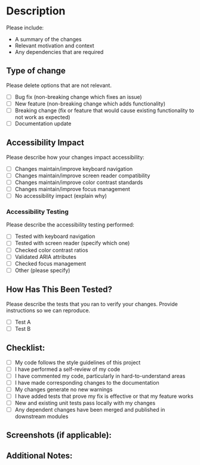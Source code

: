 # Description

Please include:
- A summary of the changes
- Relevant motivation and context
- Any dependencies that are required

## Type of change

Please delete options that are not relevant.

- [ ] Bug fix (non-breaking change which fixes an issue)
- [ ] New feature (non-breaking change which adds functionality)
- [ ] Breaking change (fix or feature that would cause existing functionality to not work as expected)
- [ ] Documentation update

## Accessibility Impact

Please describe how your changes impact accessibility:

- [ ] Changes maintain/improve keyboard navigation
- [ ] Changes maintain/improve screen reader compatibility
- [ ] Changes maintain/improve color contrast standards
- [ ] Changes maintain/improve focus management
- [ ] No accessibility impact (explain why)

### Accessibility Testing

Please describe the accessibility testing performed:

- [ ] Tested with keyboard navigation
- [ ] Tested with screen reader (specify which one)
- [ ] Checked color contrast ratios
- [ ] Validated ARIA attributes
- [ ] Checked focus management
- [ ] Other (please specify)

## How Has This Been Tested?

Please describe the tests that you ran to verify your changes. Provide instructions so we can reproduce.

- [ ] Test A
- [ ] Test B

## Checklist:

- [ ] My code follows the style guidelines of this project
- [ ] I have performed a self-review of my code
- [ ] I have commented my code, particularly in hard-to-understand areas
- [ ] I have made corresponding changes to the documentation
- [ ] My changes generate no new warnings
- [ ] I have added tests that prove my fix is effective or that my feature works
- [ ] New and existing unit tests pass locally with my changes
- [ ] Any dependent changes have been merged and published in downstream modules

## Screenshots (if applicable):

## Additional Notes:
